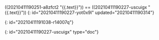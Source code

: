 ((20210411190251-a8zfct2 "{{.text}}")) == ((20210411190227-uscuigx "{{.text}}"))
{: id="20210411190227-yot0x9l" updated="20210411190314"}

{: id="20210411191038-r14007q"}


{: id="20210411190227-uscuigx" type="doc"}
